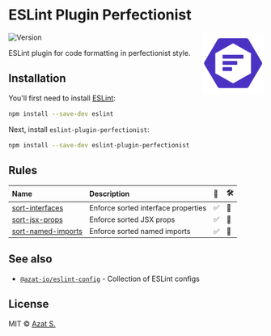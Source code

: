 # ESLint Plugin Perfectionist

<img src="https://raw.githubusercontent.com/azat-io/eslint-plugin-perfectionist/main/docs/public/logo.svg" alt="ESLint" align="right" width="120" height="120" />

![Version](https://img.shields.io/npm/v/eslint-plugin-perfectionist.svg?color=brightgreen)

ESLint plugin for code formatting in perfectionist style.

## Installation

You'll first need to install [ESLint](https://eslint.org):

```sh
npm install --save-dev eslint
```

Next, install `eslint-plugin-perfectionist`:

```sh
npm install --save-dev eslint-plugin-perfectionist
```

## Rules

| Name                                                                                       | Description                         | 💼  | 🛠   |
| :----------------------------------------------------------------------------------------- | :---------------------------------- | :-- | :-- |
| [sort-interfaces](https://eslint-plugin-perfectionist.azat.io/rules/sort-interfaces)       | Enforce sorted interface properties | ✅  | 🔧  |
| [sort-jsx-props](https://eslint-plugin-perfectionist.azat.io/rules/sort-jsx-props)         | Enforce sorted JSX props            | ✅  | 🔧  |
| [sort-named-imports](https://eslint-plugin-perfectionist.azat.io/rules/sort-named-imports) | Enforce sorted named imports        | ✅  | 🔧  |

## See also

- [`@azat-io/eslint-config`](https://github.com/azat-io/eslint-config) - Collection of ESLint configs

## License

MIT &copy; [Azat S.](https://azat.io)
